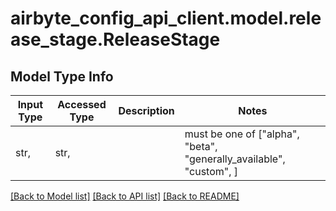 # airbyte_config_api_client.model.release_stage.ReleaseStage

## Model Type Info
Input Type | Accessed Type | Description | Notes
------------ | ------------- | ------------- | -------------
str,  | str,  |  | must be one of ["alpha", "beta", "generally_available", "custom", ] 

[[Back to Model list]](../../README.md#documentation-for-models) [[Back to API list]](../../README.md#documentation-for-api-endpoints) [[Back to README]](../../README.md)

